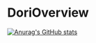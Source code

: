 # DoriOverview

[![Anurag's GitHub stats](https://github-readme-stats.vercel.app/api?username=Dori12)](https://github.com/anuraghazra/github-readme-stats)
